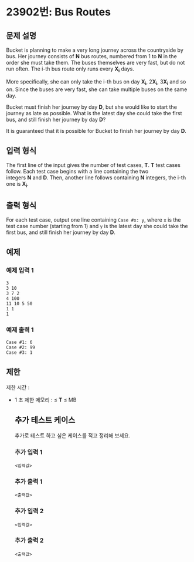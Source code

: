 # 23902번: Bus Routes

## 문제 설명


<p>Bucket is planning to make a very long journey across the countryside by bus. Her journey consists of&nbsp;<b>N</b>&nbsp;bus routes, numbered from 1 to&nbsp;<b>N</b>&nbsp;in the order she must take them. The buses themselves are very fast, but do not run often. The i-th bus route only runs every&nbsp;<b>X<sub>i</sub></b>&nbsp;days.</p>

<p>More specifically, she can only take the i-th bus on day&nbsp;<b>X<sub>i</sub></b>, 2<b>X<sub>i</sub></b>, 3<b>X<sub>i</sub></b>&nbsp;and so on. Since the buses are very fast, she can take multiple buses on the same day.</p>

<p>Bucket must finish her journey by day&nbsp;<b>D</b>, but she would like to start the journey as late as possible. What is the latest day she could take the first bus, and still finish her journey by day&nbsp;<b>D</b>?</p>

<p>It is guaranteed that it is possible for Bucket to finish her journey by day&nbsp;<b>D</b>.</p>



## 입력 형식


<p>The first line of the input gives the number of test cases,&nbsp;<b>T</b>.&nbsp;<b>T</b>&nbsp;test cases follow. Each test case begins with a line containing the two integers&nbsp;<b>N</b>&nbsp;and&nbsp;<b>D</b>. Then, another line follows containing&nbsp;<b>N</b>&nbsp;integers, the i-th one is&nbsp;<b>X<sub>i</sub></b>.</p>



## 출력 형식


<p>For each test case, output one line containing&nbsp;<code>Case #x: y</code>, where&nbsp;<code>x</code>&nbsp;is the test case number (starting from 1) and&nbsp;<code>y</code>&nbsp;is the latest day she could take the first bus, and still finish her journey by day&nbsp;<b>D</b>.</p>



## 예제

### 예제 입력 1

```
3
3 10
3 7 2
4 100
11 10 5 50
1 1
1

```

### 예제 출력 1

```
Case #1: 6
Case #2: 99
Case #3: 1

```
          

## 제한
제한 시간 : 
			<ul>
	<li>1 초
제한 메모리 : ≤&nbsp;<b>T</b>&nbsp;≤ MB


## 추가 테스트 케이스

추가로 테스트 하고 싶은 케이스를 적고 정리해 보세요.

### 추가 입력 1

```
<입력값>
```

### 추가 출력 1

```
<출력값>
```

### 추가 입력 2

```
<입력값>
```

### 추가 출력 2

```
<출력값>
```
  